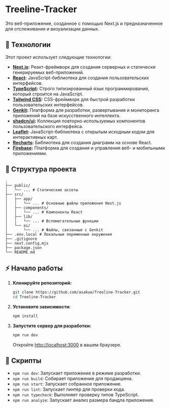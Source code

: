 
# Treeline-Tracker

Это веб-приложение, созданное с помощью Next.js и предназначенное для отслеживания и визуализации данных.

## 🚀 Технологии

Этот проект использует следующие технологии:

*   **[Next.js](https://nextjs.org/):** Реакт-фреймворк для создания серверных и статически генерируемых веб-приложений.
*   **[React](https://reactjs.org/):** JavaScript-библиотека для создания пользовательских интерфейсов.
*   **[TypeScript](https://www.typescriptlang.org/):** Строго типизированный язык программирования, который строится на JavaScript.
*   **[Tailwind CSS](https://tailwindcss.com/):** CSS-фреймворк для быстрой разработки пользовательских интерфейсов.
*   **[Genkit](https://firebase.google.com/docs/genkit):** Платформа для разработки, развертывания и мониторинга приложений на базе искусственного интеллекта.
*   **[shadcn/ui](https://ui.shadcn.com/):** Коллекция повторно используемых компонентов пользовательского интерфейса.
*   **[Leaflet](https://leafletjs.com/):** JavaScript-библиотека с открытым исходным кодом для интерактивных карт.
*   **[Recharts](https://recharts.org/):** Библиотека для создания диаграмм на основе React.
*   **[Firebase](https://firebase.google.com/):** Платформа для создания и управления веб- и мобильными приложениями.

## 📂 Структура проекта

```
.
├── public/
│   └── ... # Статические ассеты
├── src/
│   ├── app/
│   │   └── ... # Основные файлы приложения Next.js
│   ├── components/
│   │   └── ... # Компоненты React
│   ├── lib/
│   │   └── ... # Вспомогательные функции
│   └── ai/
│       └── ... # Файлы, связанные с Genkit
├── .env.local # Локальные переменные окружения
├── .gitignore
├── next.config.mjs
├── package.json
└── README.md
```

## ⚡️ Начало работы

1.  **Клонируйте репозиторий:**

    ```bash
    git clone https://github.com/asakue/Treeline-Tracker.git
    cd Treeline-Tracker
    ```

2.  **Установите зависимости:**

    ```bash
    npm install
    ```

3.  **Запустите сервер для разработки:**

    ```bash
    npm run dev
    ```

    Откройте [http://localhost:3000](http://localhost:3000) в вашем браузере.

## 📜 Скрипты

*   `npm run dev`: Запускает приложение в режиме разработки.
*   `npm run build`: Собирает приложение для продакшена.
*   `npm run start`: Запускает собранное приложение.
*   `npm run lint`: Запускает линтер для проверки кода.
*   `npm run typecheck`: Выполняет проверку типов TypeScript.
*   `npm run analyze`: Запускает анализ размера бандла приложения.

